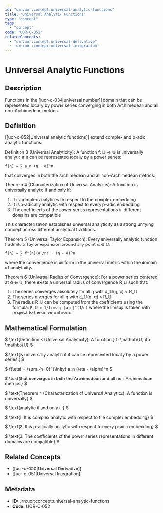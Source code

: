 ```yaml
---
id: "urn:uor:concept:universal-analytic-functions"
title: "Universal Analytic Functions"
type: "concept"
tags:
  - "concept"
code: "UOR-C-052"
relatedConcepts:
  - "urn:uor:concept:universal-derivative"
  - "urn:uor:concept:universal-integration"
---
```


# Universal Analytic Functions

## Description

Functions in the [[uor-c-034|universal number]] domain that can be represented locally by power series converging in both Archimedean and all non-Archimedean metrics.

## Definition

[[uor-c-052|Universal analytic functions]] extend complex and p-adic analytic functions:

Definition 3 (Universal Analyticity): A function f: 𝕌 → 𝕌 is universally analytic if it can be represented locally by a power series:

`f(η) = ∑ a_n (η - α)^n`

that converges in both the Archimedean and all non-Archimedean metrics.

Theorem 4 (Characterization of Universal Analytics): A function is universally analytic if and only if:

1. It is complex analytic with respect to the complex embedding
2. It is p-adically analytic with respect to every p-adic embedding
3. The coefficients of the power series representations in different domains are compatible

This characterization establishes universal analyticity as a strong unifying concept across different analytical traditions.

Theorem 5 (Universal Taylor Expansion): Every universally analytic function f admits a Taylor expansion around any point α ∈ 𝕌:

`f(η) = ∑ f^(n)(α)/n! · (η - α)^n`

where the convergence is uniform in the universal metric within the domain of analyticity.

Theorem 6 (Universal Radius of Convergence): For a power series centered at α ∈ 𝕌, there exists a universal radius of convergence R_𝕌 such that:

1. The series converges absolutely for all η with d_𝕌(η, α) < R_𝕌
2. The series diverges for all η with d_𝕌(η, α) > R_𝕌
3. The radius R_𝕌 can be computed from the coefficients using the formula:
   `R_𝕌 = 1/limsup |a_n|^(1/n)`
   where the limsup is taken with respect to the universal norm

## Mathematical Formulation

$
\text{Definition 3 (Universal Analyticity): A function } f: \mathbb{U} \to \mathbb{U}
$

$
\text{is universally analytic if it can be represented locally by a power series:}
$

$
f(\eta) = \sum_{n=0}^{\infty} a_n (\eta - \alpha)^n
$

$
\text{that converges in both the Archimedean and all non-Archimedean metrics.}
$

$
\text{Theorem 4 (Characterization of Universal Analytics): A function is universally}
$

$
\text{analytic if and only if:}
$

$
\text{1. It is complex analytic with respect to the complex embedding}
$

$
\text{2. It is p-adically analytic with respect to every p-adic embedding}
$

$
\text{3. The coefficients of the power series representations in different domains are compatible}
$

## Related Concepts

- [[uor-c-050|Universal Derivative]]
- [[uor-c-051|Universal Integration]]

## Metadata

- **ID:** urn:uor:concept:universal-analytic-functions
- **Code:** UOR-C-052
